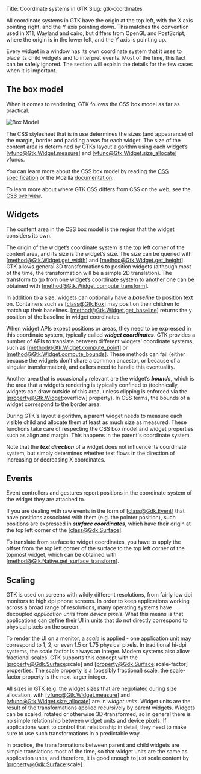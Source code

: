 Title: Coordinate systems in GTK
Slug: gtk-coordinates

All coordinate systems in GTK have the origin at the top left, with the X axis
pointing right, and the Y axis pointing down. This matches the convention used
in X11, Wayland and cairo, but differs from OpenGL and PostScript, where the origin
is in the lower left, and the Y axis is pointing up.

Every widget in a window has its own coordinate system that it uses to place its
child widgets and to interpret events. Most of the time, this fact can be safely
ignored. The section will explain the details for the few cases when it is important.

## The box model

When it comes to rendering, GTK follows the CSS box model as far as practical.

<picture>
  <source srcset="box-model-dark.png" media="(prefers-color-scheme: dark)">
  <img alt="Box Model" src="box-model-light.png">
</picture>

The CSS stylesheet that is in use determines the sizes (and appearance) of the
margin, border and padding areas for each widget. The size of the content area
is determined by GTKs layout algorithm using each widget’s [vfunc@Gtk.Widget.measure]
and [vfunc@Gtk.Widget.size_allocate] vfuncs.

You can learn more about the CSS box model by reading the
[CSS specification](https://www.w3.org/TR/css-box-3/#box-model) or the
Mozilla [documentation](https://developer.mozilla.org/en-US/docs/Learn/CSS/Building_blocks/The_box_model).

To learn more about where GTK CSS differs from CSS on the web, see the
[CSS overview](css-overview.html).

## Widgets

The content area in the CSS box model is the region that the widget considers its own.

The origin of the widget’s coordinate system is the top left corner of the content area,
and its size is the widget’s size. The size can be queried with [method@Gtk.Widget.get_width]
and [method@Gtk.Widget.get_height]. GTK allows general 3D transformations to position
widgets (although most of the time, the transformation will be a simple 2D translation).
The transform to go from one widget’s coordinate system to another one can be obtained
with [method@Gtk.Widget.compute_transform].

In addition to a size, widgets can optionally have a **_baseline_** to position text on.
Containers such as [class@Gtk.Box] may position their children to match up their baselines.
[method@Gtk.Widget.get_baseline] returns the y position of the baseline in widget coordinates.

When widget APIs expect positions or areas, they need to be expressed in this coordinate
system, typically called **_widget coordinates_**. GTK provides a number of APIs to translate
between different widgets' coordinate systems, such as [method@Gtk.Widget.compute_point]
or [method@Gtk.Widget.compute_bounds]. These methods can fail (either because the widgets
don't share a common ancestor, or because of a singular transformation), and callers need
to handle this eventuality.

Another area that is occasionally relevant are the widget’s **_bounds_**, which is the area
that a widget’s rendering is typically confined to (technically, widgets can draw outside
of this area, unless clipping is enforced via the [property@Gtk.Widget:overflow] property).
In CSS terms, the bounds of a widget correspond to the border area.

During GTK's layout algorithm, a parent widget needs to measure each visible child and
allocate them at least as much size as measured. These functions take care of respecting
the CSS box model and widget properties such as align and margin. This happens in the
parent's coordinate system.

Note that the **_text direction_** of a widget does not influence its coordinate
system, but simply determines whether text flows in the direction of increasing
or decreasing X coordinates.

## Events

Event controllers and gestures report positions in the coordinate system of the widget
they are attached to.

If you are dealing with raw events in the form of [class@Gdk.Event] that have positions
associated with them (e.g. the pointer position), such positions are expressed in
**_surface coordinates_**, which have their origin at the top left corner of the
[class@Gdk.Surface].

To translate from surface to widget coordinates, you have to apply the offset from the
top left corner of the surface to the top left corner of the topmost widget, which can
be obtained with [method@Gtk.Native.get_surface_transform].

## Scaling

GTK is used on screens with wildly different resolutions, from fairly low dpi
monitors to high dpi phone screens. In order to keep applications working across
a broad range of resolutions, many operating systems have decoupled *application
units* from *device pixels*. What this means is that applications can define
their UI in units that do not directly correspond to physical pixels on the
screen.

To render the UI on a monitor, a *scale* is applied - one application unit may
correspond to 1, 2, or even 1.5 or 1.75 physical pixels. In traditional hi-dpi
systems, the scale factor is always an integer. Modern systems also allow
fractional scales. GTK supports this concept with the [property@Gdk.Surface:scale]
and [property@Gdk.Surface:scale-factor] properties. The scale property is a
(possibly fractional) scale, the scale-factor property is the next larger
integer.

All sizes in GTK (e.g. the widget sizes that are negotiated during size
allocation, with [vfunc@Gtk.Widget.measure] and [vfunc@Gtk.Widget.size_allocate]
are in *widget units*. Widget units are the result of the transformations applied
recursively by parent widgets. Widgets can be scaled, rotated or otherwise
3D-transformed, so in general there is no simple relationship between widget
units and device pixels. If applications want to control that relationship in
detail, they need to make sure to use such transformations in a predictable way.

In practice, the transformations between parent and child widgets are simple
translations most of the time, so that widget units are the same as application
units, and therefore, it is good enough to just scale content by
[property@Gdk.Surface:scale].
